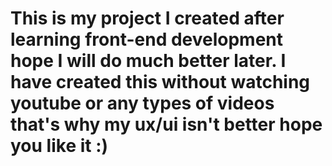 # This is my project I created after learning front-end development hope I will do  much better later. I have created this without watching youtube or any types of videos that's why my ux/ui isn't better hope you like it :) 